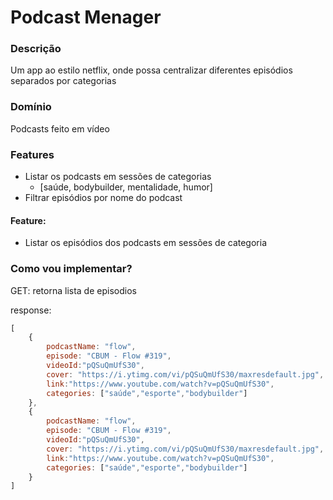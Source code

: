 # Podcast Menager

### Descrição
Um app ao estilo netflix, onde possa centralizar diferentes episódios separados por categorias

### Domínio
Podcasts feito em vídeo

### Features
- Listar os podcasts em sessões de categorias
    - [saúde, bodybuilder, mentalidade, humor]
- Filtrar episódios por nome do podcast

#### Feature:
-   Listar os episódios dos podcasts em sessões de categoria

### Como vou implementar?
GET: retorna lista de episodios

response:
    
```js
[
    {
        podcastName: "flow",
        episode: "CBUM - Flow #319",
        videoId:"pQSuQmUfS30",
        cover: "https://i.ytimg.com/vi/pQSuQmUfS30/maxresdefault.jpg",
        link:"https://www.youtube.com/watch?v=pQSuQmUfS30",
        categories: ["saúde","esporte","bodybuilder"]
    },
    {
        podcastName: "flow",
        episode: "CBUM - Flow #319",
        videoId:"pQSuQmUfS30",
        cover: "https://i.ytimg.com/vi/pQSuQmUfS30/maxresdefault.jpg",
        link:"https://www.youtube.com/watch?v=pQSuQmUfS30",
        categories: ["saúde","esporte","bodybuilder"]
    }
]

```

